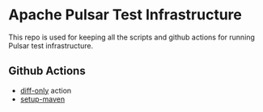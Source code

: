 # Apache Pulsar Test Infrastructure

This repo is used for keeping all the scripts and github actions for running Pulsar test infrastructure.

## Github Actions

- [diff-only](diff-only/README.md) action
- [setup-maven](setup-maven/README.md)
